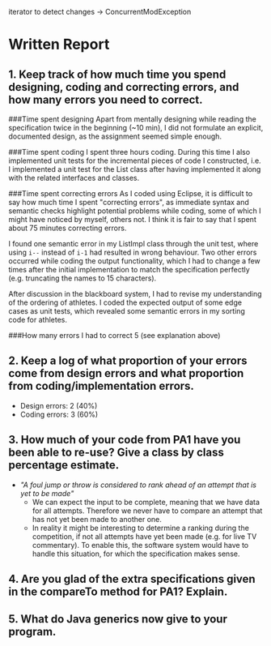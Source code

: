 iterator to detect changes -> ConcurrentModException


# Written Report

## 1. Keep track of how much time you spend designing, coding and correcting errors, and how many errors you need to correct.

###Time spent designing
Apart from mentally designing while reading the specification twice in the beginning (~10 min), I did not formulate an explicit, documented design, as the assignment seemed simple enough.

###Time spent coding
I spent three hours coding. During this time I also implemented unit tests for the incremental pieces of code I constructed, i.e. I implemented a unit test for the List class after having implemented it along with the related interfaces and classes.

###Time spent correcting errors
As I coded using Eclipse, it is difficult to say how much time I spent "correcting errors", as immediate syntax and semantic checks highlight potential problems while coding, some of which I might have noticed by myself, others not. I think it is fair to say that I spent about 75 minutes correcting errors.

I found one semantic error in my ListImpl class through the unit test, where using ``i--`` instead of ``i-1`` had resulted in wrong behaviour. Two other errors occurred while coding the output functionality, which I had to change a few times after the initial implementation to match the specification perfectly (e.g. truncating the names to 15 characters).

After discussion in the blackboard system, I had to revise my understanding of the ordering of athletes. I coded the expected output of some edge cases as unit tests, which revealed some semantic errors in my sorting code for athletes.

###How many errors I had to correct
5 (see explanation above)


## 2. Keep  a  log  of what  proportion  of  your errors come from  design  errors and  what proportion from coding/implementation errors.

- Design errors:	2 (40%)
- Coding errors:	3 (60%)


## 3. How much of your code from PA1 have you been able to re-use? Give a class by class percentage estimate.

- _"A  foul  jump  or throw is considered to rank ahead of an attempt that is yet to be made"_
    - We can expect the input to be complete, meaning that we have data for all attempts. Therefore we never have to compare an attempt that has not yet been made to another one.
    - In reality it might be interesting to determine a ranking during the competition, if not all attempts have yet been made (e.g. for live TV commentary). To enable this, the software system would have to handle this situation, for which the specification makes sense.
    
## 4. Are you glad of the extra specifications given in the compareTo method for PA1? Explain.

## 5. What do Java generics now give to your program.